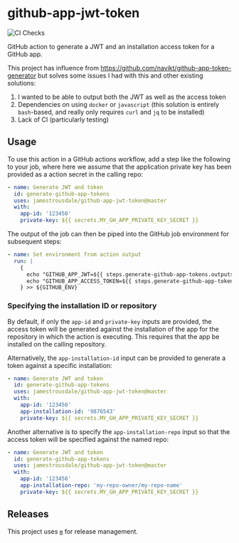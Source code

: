 # github-app-jwt-token

![CI Checks](https://github.com/jamestrousdale/github-app-jwt-token/actions/workflows/checks.yml/badge.svg)

GitHub action to generate a JWT and an installation access token for a GitHub
app.

This project has influence from 
https://github.com/navikt/github-app-token-generator but solves some issues I
had with this and other existing solutions:

1. I wanted to be able to output both the JWT as well as the access token
2. Dependencies on using `docker` or `javascript` (this solution is entirely
   `bash`-based, and really only requires `curl` and `jq` to be installed)
3. Lack of CI (particularly testing)

## Usage

To use this action in a GitHub actions workflow, add a step like the following
to your job, where here we assume that the application private key has been
provided as a action secret in the calling repo:

```yaml
- name: Generate JWT and token
  id: generate-github-app-tokens
  uses: jamestrousdale/github-app-jwt-token@master
  with:
    app-id: '123456'
    private-key: ${{ secrets.MY_GH_APP_PRIVATE_KEY_SECRET }}
```

The output of the job can then be piped into the GitHub job environment for
subsequent steps:

```yaml
- name: Set environment from action output
  run: |
    {
      echo "GITHUB_APP_JWT=${{ steps.generate-github-app-tokens.outputs.jwt }}"
      echo "GITHUB_APP_ACCESS_TOKEN=${{ steps.generate-github-app-tokens.outputs.access-token }}"
    } >> ${GITHUB_ENV}
```

### Specifying the installation ID or repository

By default, if only the `app-id` and `private-key` inputs are provided, the
access token will be generated against the installation of the app for the
repository in which the action is executing. This requires that the app be
installed on the calling repository.

Alternatively, the `app-installation-id` input can be provided to generate a
token against a specific installation:

```yaml
- name: Generate JWT and token
  id: generate-github-app-tokens
  uses: jamestrousdale/github-app-jwt-token@master
  with:
    app-id: '123456'
    app-installation-id: '9876543'
    private-key: ${{ secrets.MY_GH_APP_PRIVATE_KEY_SECRET }}
```

Another alternative is to specify the `app-installation-repo` input so that the
access token will be specified against the named repo:

```yaml
- name: Generate JWT and token
  id: generate-github-app-tokens
  uses: jamestrousdale/github-app-jwt-token@master
  with:
    app-id: '123456'
    app-installation-repo: 'my-repo-owner/my-repo-name'
    private-key: ${{ secrets.MY_GH_APP_PRIVATE_KEY_SECRET }}
```

## Releases

This project uses [`m`](https://github.com/jmlopez-rod/m) for release 
management.
